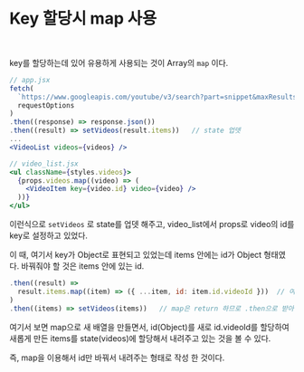 # Key 할당시 map 사용

<br/>

key를 할당하는데 있어 유용하게 사용되는 것이 Array의 `map` 이다.

```jsx
// app.jsx
fetch(
  `https://www.googleapis.com/youtube/v3/search?part=snippet&maxResults=25&q=${query}&type=video&key=AIzaSyAt8c2PYwx485f9FMJmgxfrHRIOA_IOTB4`,
  requestOptions
)
.then((response) => response.json())
.then((result) => setVideos(result.items))   // state 업뎃
...
<VideoList videos={videos} />

// video_list.jsx
<ul className={styles.videos}>
  {props.videos.map((video) => (
    <VideoItem key={video.id} video={video} />
  ))}
</ul>
```

이런식으로 `setVideos` 로 state를 업뎃 해주고, video_list에서 props로 video의 id를 key로 설정하고 있었다.

이 때, 여기서 key가 Object로 표현되고 있었는데 items 안에는 id가 Object 형태였다. 바꿔줘야 할 것은 items 안에 있는 id.

```jsx
.then((result) =>
  result.items.map((item) => ({ ...item, id: item.id.videoId }))  // 여기서 한번 가공
)
.then((items) => setVideos(items))   // map은 return 하므로 .then으로 받아서 setState.
```

여기서 보면 map으로 새 배열을 만들면서, id(Object)를 새로 id.videoId를 할당하여 새롭게 만든 items를 state(videos)에 할당해서 내려주고 있는 것을 볼 수 있다.

즉, map을 이용해서 id만 바꿔서 내려주는 형태로 작성 한 것이다.
